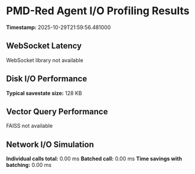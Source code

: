 # PMD-Red Agent I/O Profiling Results

**Timestamp:** 2025-10-29T21:59:56.481000

## WebSocket Latency
WebSocket library not available

## Disk I/O Performance

**Typical savestate size:** 128 KB

## Vector Query Performance
FAISS not available

## Network I/O Simulation

**Individual calls total:** 0.00 ms
**Batched call:** 0.00 ms
**Time savings with batching:** 0.00 ms